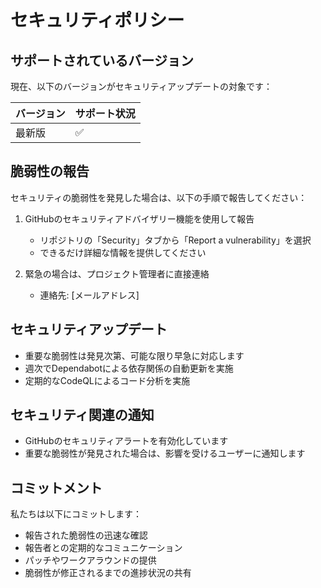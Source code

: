# セキュリティポリシー

## サポートされているバージョン

現在、以下のバージョンがセキュリティアップデートの対象です：

| バージョン | サポート状況 |
| -------- | ----------- |
| 最新版    | ✅          |

## 脆弱性の報告

セキュリティの脆弱性を発見した場合は、以下の手順で報告してください：

1. GitHubのセキュリティアドバイザリー機能を使用して報告
   - リポジトリの「Security」タブから「Report a vulnerability」を選択
   - できるだけ詳細な情報を提供してください

2. 緊急の場合は、プロジェクト管理者に直接連絡
   - 連絡先: [メールアドレス]

## セキュリティアップデート

- 重要な脆弱性は発見次第、可能な限り早急に対応します
- 週次でDependabotによる依存関係の自動更新を実施
- 定期的なCodeQLによるコード分析を実施

## セキュリティ関連の通知

- GitHubのセキュリティアラートを有効化しています
- 重要な脆弱性が発見された場合は、影響を受けるユーザーに通知します

## コミットメント

私たちは以下にコミットします：

- 報告された脆弱性の迅速な確認
- 報告者との定期的なコミュニケーション
- パッチやワークアラウンドの提供
- 脆弱性が修正されるまでの進捗状況の共有 